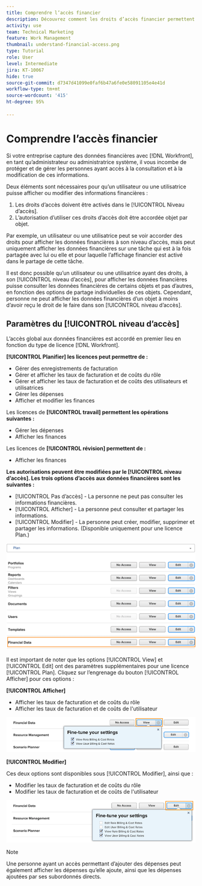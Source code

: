 ```yaml
---
title: Comprendre l’accès financier
description: Découvrez comment les droits d’accès financier permettent aux équipes d’administration de contrôler qui peut afficher et modifier les informations financières suivies dans Workfront.
activity: use
team: Technical Marketing
feature: Work Management
thumbnail: understand-financial-access.png
type: Tutorial
role: User
level: Intermediate
jira: KT-10067
hide: true
source-git-commit: d7347d41099e0faf6b47a6fe0e58091105e4e41d
workflow-type: tm+mt
source-wordcount: '415'
ht-degree: 95%

---
```


# Comprendre l’accès financier

Si votre entreprise capture des données financières avec [!DNL Workfront], en tant qu’administrateur ou administratrice système, il vous incombe de protéger et de gérer les personnes ayant accès à la consultation et à la modification de ces informations.

Deux éléments sont nécessaires pour qu’un utilisateur ou une utilisatrice puisse afficher ou modifier des informations financières :

1. Les droits d’accès doivent être activés dans le [!UICONTROL Niveau d’accès].
2. L’autorisation d’utiliser ces droits d’accès doit être accordée objet par objet.

Par exemple, un utilisateur ou une utilisatrice peut se voir accorder des droits pour afficher les données financières à son niveau d’accès, mais peut uniquement afficher les données financières sur une tâche qui est à la fois partagée avec lui ou elle et pour laquelle l’affichage financier est activé dans le partage de cette tâche.

Il est donc possible qu’un utilisateur ou une utilisatrice ayant des droits, à son [!UICONTROL niveau d’accès], pour afficher les données financières puisse consulter les données financières de certains objets et pas d’autres, en fonction des options de partage individuelles de ces objets. Cependant, personne ne peut afficher les données financières d’un objet à moins d’avoir reçu le droit de le faire dans son [!UICONTROL niveau d’accès].

## Paramètres du [!UICONTROL niveau d’accès]

L’accès global aux données financières est accordé en premier lieu en fonction du type de licence [!DNL Workfront].

**[!UICONTROL Planifier] les licences peut permettre de :**

* Gérer des enregistrements de facturation
* Gérer et afficher les taux de facturation et de coûts du rôle
* Gérer et afficher les taux de facturation et de coûts des utilisateurs et utilisatrices
* Gérer les dépenses
* Afficher et modifier les finances

Les licences de **[!UICONTROL travail] permettent les opérations suivantes :**

* Gérer les dépenses
* Afficher les finances

Les licences de **[!UICONTROL révision] permettent de :**

* Afficher les finances

**Les autorisations peuvent être modifiées par le [!UICONTROL niveau d’accès]. Les trois options d’accès aux données financières sont les suivantes :**

* [!UICONTROL Pas d’accès] - La personne ne peut pas consulter les informations financières.
* [!UICONTROL Afficher] - La personne peut consulter et partager les informations.
* [!UICONTROL Modifier] - La personne peut créer, modifier, supprimer et partager les informations. (Disponible uniquement pour une licence Plan.)

![Une image présentant les options générales de données financières dans un niveau d’accès](assets/setting-up-finances-8.png)

Il est important de noter que les options [!UICONTROL View] et [!UICONTROL Edit] ont des paramètres supplémentaires pour une licence [!UICONTROL Plan]. Cliquez sur l’engrenage du bouton [!UICONTROL Afficher] pour ces options :

**[!UICONTROL Afficher]**

* Afficher les taux de facturation et de coûts du rôle
* Afficher les taux de facturation et de coûts de l&#39;utilisateur

![Une image présentant les options d’affichage des données financières dans un niveau d’accès](assets/setting-up-finances-9.png)

**[!UICONTROL Modifier]**

Ces deux options sont disponibles sous [!UICONTROL Modifier], ainsi que :

* Modifier les taux de facturation et de coûts du rôle
* Modifier les taux de facturation et de coûts de l&#39;utilisateur

![Une image présentant les options de modification des données financières dans un niveau d’accès](assets/setting-up-finances-10.png)

>[!NOTE]
>
>Une personne ayant un accès permettant d’ajouter des dépenses peut également afficher les dépenses qu’elle ajoute, ainsi que les dépenses ajoutées par ses subordonnés directs.
